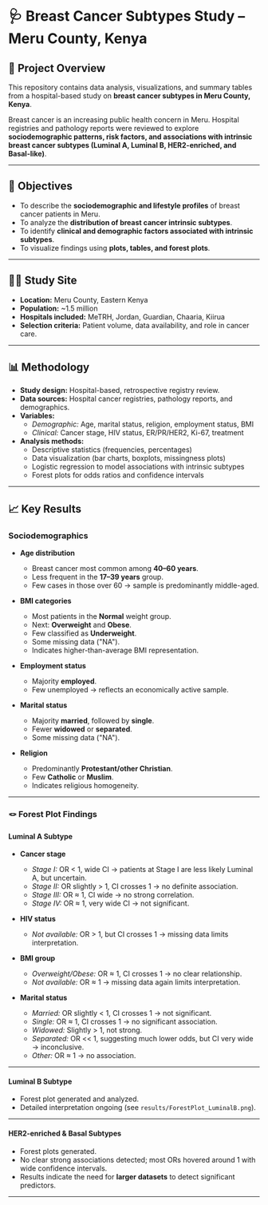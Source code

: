 # 🩺 Breast Cancer Subtypes Study – Meru County, Kenya  

## 📌 Project Overview  
This repository contains data analysis, visualizations, and summary tables from a hospital-based study on **breast cancer subtypes in Meru County, Kenya**.  

Breast cancer is an increasing public health concern in Meru. Hospital registries and pathology reports were reviewed to explore **sociodemographic patterns, risk factors, and associations with intrinsic breast cancer subtypes (Luminal A, Luminal B, HER2-enriched, and Basal-like)**.  

---

## 🎯 Objectives  
- To describe the **sociodemographic and lifestyle profiles** of breast cancer patients in Meru.  
- To analyze the **distribution of breast cancer intrinsic subtypes**.  
- To identify **clinical and demographic factors associated with intrinsic subtypes**.  
- To visualize findings using **plots, tables, and forest plots**.  

---

## 🧑‍⚕️ Study Site  
- **Location:** Meru County, Eastern Kenya  
- **Population:** ~1.5 million  
- **Hospitals included:** MeTRH, Jordan, Guardian, Chaaria, Kiirua  
- **Selection criteria:** Patient volume, data availability, and role in cancer care.  

---

## 📊 Methodology  
- **Study design:** Hospital-based, retrospective registry review.  
- **Data sources:** Hospital cancer registries, pathology reports, and demographics.  
- **Variables:**  
  - *Demographic:* Age, marital status, religion, employment status, BMI  
  - *Clinical:* Cancer stage, HIV status, ER/PR/HER2, Ki-67, treatment  
- **Analysis methods:**  
  - Descriptive statistics (frequencies, percentages)  
  - Data visualization (bar charts, boxplots, missingness plots)  
  - Logistic regression to model associations with intrinsic subtypes  
  - Forest plots for odds ratios and confidence intervals  

---

## 📈 Key Results  

### Sociodemographics  

- **Age distribution**  
  - Breast cancer most common among **40–60 years**.  
  - Less frequent in the **17–39 years** group.  
  - Few cases in those over 60 → sample is predominantly middle-aged.  

- **BMI categories**  
  - Most patients in the **Normal** weight group.  
  - Next: **Overweight** and **Obese**.  
  - Few classified as **Underweight**.  
  - Some missing data ("NA").  
  - Indicates higher-than-average BMI representation.  

- **Employment status**  
  - Majority **employed**.  
  - Few unemployed → reflects an economically active sample.  

- **Marital status**  
  - Majority **married**, followed by **single**.  
  - Fewer **widowed** or **separated**.  
  - Some missing data ("NA").  

- **Religion**  
  - Predominantly **Protestant/other Christian**.  
  - Few **Catholic** or **Muslim**.  
  - Indicates religious homogeneity.  

---

### 🪢 Forest Plot Findings  

#### Luminal A Subtype  

- **Cancer stage**  
  - *Stage I:* OR < 1, wide CI → patients at Stage I are less likely Luminal A, but uncertain.  
  - *Stage II:* OR slightly > 1, CI crosses 1 → no definite association.  
  - *Stage III:* OR ≈ 1, CI wide → no strong correlation.  
  - *Stage IV:* OR ≈ 1, very wide CI → not significant.  

- **HIV status**  
  - *Not available:* OR > 1, but CI crosses 1 → missing data limits interpretation.  

- **BMI group**  
  - *Overweight/Obese:* OR ≈ 1, CI crosses 1 → no clear relationship.  
  - *Not available:* OR ≈ 1 → missing data again limits interpretation.  

- **Marital status**  
  - *Married:* OR slightly < 1, CI crosses 1 → not significant.  
  - *Single:* OR ≈ 1, CI crosses 1 → no significant association.  
  - *Widowed:* Slightly > 1, not strong.  
  - *Separated:* OR << 1, suggesting much lower odds, but CI very wide → inconclusive.  
  - *Other:* OR ≈ 1 → no association.  

---

#### Luminal B Subtype  

- Forest plot generated and analyzed.  
- Detailed interpretation ongoing (see `results/ForestPlot_LuminalB.png`).  

---

#### HER2-enriched & Basal Subtypes  

- Forest plots generated.  
- No clear strong associations detected; most ORs hovered around 1 with wide confidence intervals.  
- Results indicate the need for **larger datasets** to detect significant predictors.  

---

